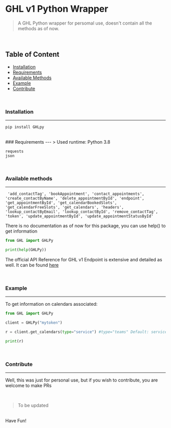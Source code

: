 # GHL v1 Python Wrapper
> A GHL Python wrapper for persomal use, doesn't contain all the methods as of now.

<br/>

## Table of Content 

- [Installation](#installation)
- [Requirements](#requirements)
- [Available Methods](#available-methods)
- [Example](#example)
- [Contribute](#contribute)

<br/>

### Installation
---
```
pip install GHLpy
```

<br/>
### Requirements
---
> Used runtime: Python 3.8

```
requests
json
```

<br/>

### Available methods
---

```
 'add_contactTag', 'bookAppointment', 'contact_appointments', 'create_contactByName', 'delete_appointmentById', 'endpoint', 'get_appointmentById', 'get_calendarBookedSlots', 'get_calendarFreeSlots', 'get_calendars', 'headers', 'lookup_contactByEmail', 'lookup_contactById', 'remove_contactTag', 'token', 'update_appointmentById', 'update_appointmentStatusById'

```

There is no documentation as of now for this package, you can use help() to get information

```python
from GHL import GHLPy

print(help(GHLPy))
```

The official API Reference for GHL v1 Endpoint is extensive and detailed as well. It can be found [here](https://public-api.gohighlevel.com/)

<br/>

### Example
---

To get information on calendars associated:
```python
from GHL import GHLPy

client = GHLPy("mytoken")

r = client.get_calendars(type="service") #type="teams" Default: services

print(r)
```

<br/>

### Contribute
---

Well, this was just for personal use, but if you wish to contribute, you are welcome to make PRs 

<br/>

>To be updated
<br/>
Have Fun!
